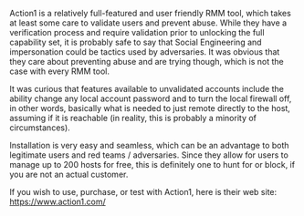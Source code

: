 Action1 is a relatively full-featured and user friendly RMM tool, which takes at least some care to validate users and prevent abuse.  While they have a verification process and require validation prior to unlocking the full capability set, it is probably safe to say that Social Engineering and impersonation could be tactics used by adversaries.  It was obvious that they care about preventing abuse and are trying though, which is not the case with every RMM tool. 

It was curious that features available to unvalidated accounts include the ability change any local account password and to turn the local firewall off, in other words, basically what is needed to just remote directly to the host, assuming if it is reachable (in reality, this is probably a minority of circumstances).  

Installation is very easy and seamless, which can be an advantage to both legitimate users and red teams / adversaries.  Since they allow for users to manage up to 200 hosts for free, this is definitely one to hunt for or block, if you are not an actual customer.  

If you wish to use, purchase, or test with Action1, here is their web site: https://www.action1.com/
